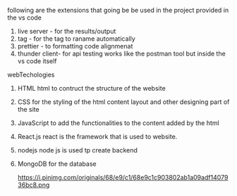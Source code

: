 
following are the extensions that going be be used in the project provided in the vs code 

1.  live server - for the results/output 
2.  tag         - for the tag to raname automatically 
3.  prettier    - to formatting code alignmenat 
4.  thunder client- for api testing works like the postman tool but inside the vs code itself  

webTechologies

1.  HTML
    html to contruct the structure of the website

2.  CSS
    for the styling of the html content layout and other designing part of the site

3.  JavaScript
    to add the functionalities to the content added by the html 

4.  React.js
    react is the framework that is used to website.

5.  nodejs
    node js is used tp create backend 

6.  MongoDB
    for the database 



    https://i.pinimg.com/originals/68/e9/c1/68e9c1c903802ab1a09adf1407936bc8.png